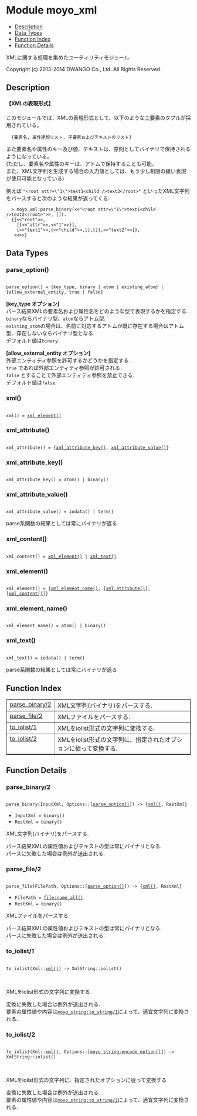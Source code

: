 

# Module moyo_xml #
* [Description](#description)
* [Data Types](#types)
* [Function Index](#index)
* [Function Details](#functions)

XMLに関する処理を集めたユーティリティモジュール.

Copyright (c) 2013-2014 DWANGO Co., Ltd. All Rights Reserved.

<a name="description"></a>

## Description ##


#### <a name="【XMLの表現形式】">【XMLの表現形式】</a> ####

このモジュールでは、XMLの表現形式として、以下のような三要素のタプルが採用されている。

```
  {要素名, 属性連想リスト, 子要素およびテキストのリスト}
```

また要素名や属性のキー及び値、テキストは、原則としてバイナリで保持されるようになっている。 <br />
(ただし、要素名や属性のキーは、アトムで保持することも可能。 <br />
また、XML文字列を生成する場合の入力値としては、もう少し制限の緩い表現が使用可能となっている)

例えば `"<root attr=\"1\">text1<child />text2</root>"` といったXML文字列をパースすると次のような結果が返ってくる:

```
  > moyo_xml:parse_binary(<<"<root attr=\"1\">text1<child />text2</root>">>, []).
  {{<<"root">>,
    [{<<"attr">>,<<"1">>}],
    [<<"text1">>,{<<"child">>,[],[]},<<"text2">>]},
   <<>>}
```

<a name="types"></a>

## Data Types ##




### <a name="type-parse_option">parse_option()</a> ###


<pre><code>
parse_option() = {key_type, binary | atom | existing_atom} | {allow_external_entity, true | false}
</code></pre>

__[key_type オプション]__<br />
パース結果XMLの要素名および属性名をどのような型で表現するかを指定する.<br />
`binary`ならバイナリ型、`atom`ならアトム型.<br />
`existing_atom`の場合は、名前に対応するアトムが既に存在する場合はアトム型、存在しないならバイナリ型となる. <br />
デフォルト値は`binary`.

__[allow_external_entity オプション]__<br />
外部エンティティ参照を許可するかどうかを指定する．<br />
`true` であれば外部エンティティ参照が許可される．<br />
`false` とすることで外部エンティティ参照を禁止できる．<br />
デフォルト値は`false`.



### <a name="type-xml">xml()</a> ###


<pre><code>
xml() = <a href="#type-xml_element">xml_element()</a>
</code></pre>




### <a name="type-xml_attribute">xml_attribute()</a> ###


<pre><code>
xml_attribute() = {<a href="#type-xml_attribute_key">xml_attribute_key()</a>, <a href="#type-xml_attribute_value">xml_attribute_value()</a>}
</code></pre>




### <a name="type-xml_attribute_key">xml_attribute_key()</a> ###


<pre><code>
xml_attribute_key() = atom() | binary()
</code></pre>




### <a name="type-xml_attribute_value">xml_attribute_value()</a> ###


<pre><code>
xml_attribute_value() = iodata() | term()
</code></pre>

parse系関数の結果としては常にバイナリが返る



### <a name="type-xml_content">xml_content()</a> ###


<pre><code>
xml_content() = <a href="#type-xml_element">xml_element()</a> | <a href="#type-xml_text">xml_text()</a>
</code></pre>




### <a name="type-xml_element">xml_element()</a> ###


<pre><code>
xml_element() = {<a href="#type-xml_element_name">xml_element_name()</a>, [<a href="#type-xml_attribute">xml_attribute()</a>], [<a href="#type-xml_content">xml_content()</a>]}
</code></pre>




### <a name="type-xml_element_name">xml_element_name()</a> ###


<pre><code>
xml_element_name() = atom() | binary()
</code></pre>




### <a name="type-xml_text">xml_text()</a> ###


<pre><code>
xml_text() = iodata() | term()
</code></pre>

parse系関数の結果としては常にバイナリが返る

<a name="index"></a>

## Function Index ##


<table width="100%" border="1" cellspacing="0" cellpadding="2" summary="function index"><tr><td valign="top"><a href="#parse_binary-2">parse_binary/2</a></td><td>XML文字列(バイナリ)をパースする.</td></tr><tr><td valign="top"><a href="#parse_file-2">parse_file/2</a></td><td>XMLファイルをパースする.</td></tr><tr><td valign="top"><a href="#to_iolist-1">to_iolist/1</a></td><td>XMLをiolist形式の文字列に変換する.</td></tr><tr><td valign="top"><a href="#to_iolist-2">to_iolist/2</a></td><td>XMLをiolist形式の文字列に、指定されたオプションに従って変換する.</td></tr></table>


<a name="functions"></a>

## Function Details ##

<a name="parse_binary-2"></a>

### parse_binary/2 ###

<pre><code>
parse_binary(InputXml, Options::[<a href="#type-parse_option">parse_option()</a>]) -&gt; {<a href="#type-xml">xml()</a>, RestXml}
</code></pre>

<ul class="definitions"><li><code>InputXml = binary()</code></li><li><code>RestXml = binary()</code></li></ul>

XML文字列(バイナリ)をパースする.

パース結果XMLの属性値およびテキストの型は常にバイナリとなる. <br />
パースに失敗した場合は例外が送出される.

<a name="parse_file-2"></a>

### parse_file/2 ###

<pre><code>
parse_file(FilePath, Options::[<a href="#type-parse_option">parse_option()</a>]) -&gt; {<a href="#type-xml">xml()</a>, RestXml}
</code></pre>

<ul class="definitions"><li><code>FilePath = <a href="file.md#type-name_all">file:name_all()</a></code></li><li><code>RestXml = binary()</code></li></ul>

XMLファイルをパースする.

パース結果XMLの属性値およびテキストの型は常にバイナリとなる. <br />
パースに失敗した場合は例外が送出される.

<a name="to_iolist-1"></a>

### to_iolist/1 ###

<pre><code>
to_iolist(Xml::<a href="#type-xml">xml()</a>) -&gt; XmlString::iolist()
</code></pre>
<br />

XMLをiolist形式の文字列に変換する

変換に失敗した場合は例外が送出される. <br />
要素の属性値や内容は[`moyo_string:to_string/1`](moyo_string.md#to_string-1)によって、適宜文字列に変換される.

<a name="to_iolist-2"></a>

### to_iolist/2 ###

<pre><code>
to_iolist(Xml::<a href="#type-xml">xml()</a>, Options::[<a href="moyo_string.md#type-encode_option">moyo_string:encode_option()</a>]) -&gt; XmlString::iolist()
</code></pre>
<br />

XMLをiolist形式の文字列に、指定されたオプションに従って変換する

変換に失敗した場合は例外が送出される. <br />
要素の属性値や内容は[`moyo_string:to_string/2`](moyo_string.md#to_string-2)によって、適宜文字列に変換される.


